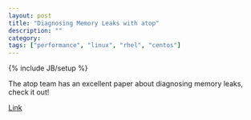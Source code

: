 ```yaml
---
layout: post
title: "Diagnosing Memory Leaks with atop"
description: ""
category: 
tags: ["performance", "linux", "rhel", "centos"]
---
```

{% include JB/setup %}

The atop team has an excellent paper about diagnosing memory leaks, check it out!

[Link](http://www.atoptool.nl/download/case_leakage.pdf)